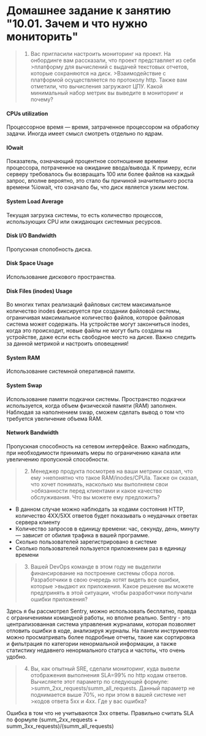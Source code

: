 # Домашнее задание к занятию "10.01. Зачем и что нужно мониторить"

>1. Вас пригласили настроить мониторинг на проект. 
>На онбординге вам рассказали, что проект представляет из себя >платформу для вычислений с выдачей текстовых отчетов, которые сохраняются на диск. >Взаимодействие с платформой осуществляется по протоколу http. Также вам отметили, что вычисления загружают ЦПУ.
>Какой минимальный набор метрик вы выведите в мониторинг и почему?

#### CPUs utilization 

Процессорное время — время, затраченное процессором на обработку задачи. Иногда имеет смысл смотреть отдельно по ядрам.


#### IOwait 
Показатель, означающий процентное соотношение времени процессора, потраченное на ожидание ввода/вывода. К примеру, если серверу требовалось бы возвращать 100 или более файлов на каждый запрос, вполне вероятно, это стало бы причиной значительного роста времени %iowait, что означало бы, что диск является узким местом.


#### System Load Average

Текущая загрузка системы, то есть количество процессов, использующих CPU или ожидающих системных ресурсов.


#### Disk I/O Bandwidth 

Пропускная спопобность диска.


#### Disk Space Usage
Использование дискового пространства.


#### Disk Files (inodes) Usage

Во многих типах реализаций файловых систем максимальное количество inodes фиксируется при создании файловой системы, 
ограничивая максимальное количество файлов, которое файловая система может содержать. На устройстве могут закончиться inodes, когда это происходит, новые файлы не могут быть созданы на устройстве, даже если есть свободное место на диске. Важно следить за данной метрикой и настроить оповещения!


#### System RAM
Использование системной оперативной памяти.


#### System Swap
Использование памяти подкачки системы. Пространство подкачки используется, когда объем физической памяти (RAM) заполнен. Наблюдая за наполнением swap, сможем сделать вывод о том что требуется увеличение объема RAM.


#### Network Bandwidth
Пропускная способность на сетевом интерфейсе. 
Важно наблюдать, при необходимости принимать меры по ограничению канала или увеличению пропускной способности.


>2. Менеджер продукта посмотрев на ваши метрики сказал, что ему >непонятно что такое RAM/inodes/CPUla. 
>Также он сказал, что хочет понимать, насколько мы выполняем свои >обязанности перед клиентами и какое качество обслуживания. 
>Что вы можете ему предложить?

- В данном случае можно наблюдать за кодами состояния HTTP, количество 4XX/5XX ответов будет показывать о неудачных ответах сервера клиенту
- Количество запросов в единицу времени: час, секунду, день, минуту — зависит от обилия трафика в вашей программе.
- Сколько пользователей зарегистрировано в системе
- Сколько пользователей пользуется приложением раз в единицу времени


>3. Вашей DevOps команде в этом году не выделили финансирование на построение системы сбора логов. Разработчики в свою очередь хотят видеть все ошибки, которые >выдают их приложения. 
>Какое решение вы можете предпринять в этой ситуации, чтобы разработчики получали ошибки приложения?

Здесь я бы рассмотрел Sentry, можно использовать бесплатно, правда с ограничениями командной работы, но вполне реально.
Sentry - это централизованная система управления журналами, которая позволяет отловить ошибки в коде, анализируя журналы.
На панели инструментов можно просматривать более подробные отчеты, такие как сортировка и фильтрация по категории ненормальной информации, 
а также статистику недавнего ненормального статуса и частоты, что очень удобно.


>4. Вы, как опытный SRE, сделали мониторинг, куда вывели отображения выполнения SLA=99% по http кодам ответов. Вычисляете этот параметр по следующей формуле: >summ_2xx_requests/summ_all_requests. Данный параметр не поднимается выше 70%, но при этом в вашей системе нет >кодов ответа 5xx и 4xx. 
>Где у вас ошибка?

Ошибка в том что не учитываются 3xx ответы. 
Правильно считать SLA по формуле (summ_2xx_requests + summ_3xx_requests)/(summ_all_requests)





